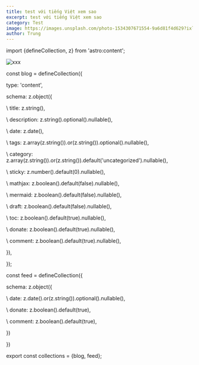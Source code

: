```yaml
---
title: test với tiếng Việt xem sao
excerpt: test với tiếng Việt xem sao
category: Test
image: https://images.unsplash.com/photo-1534307671554-9a6d81f4d629?ixlib=rb-4.0.3&ixid=M3wxMjA3fDB8MHxwaG90by1wYWdlfHx8fGVufDB8fHx8fA%3D%3D&auto=format&fit=crop&w=1651&q=80
author: Trung
---
```

import {defineCollection, z} from 'astro:content';



![xxx](/images/457577946_10161931282689727_2029435220945721919_n.jpg "xxx")

const blog = defineCollection({

  type: 'content',

  schema: z.object({

\    title: z.string(),

\    description: z.string().optional().nullable(),

\    date: z.date(),

\    tags: z.array(z.string()).or(z.string()).optional().nullable(),

\    category: z.array(z.string()).or(z.string()).default('uncategorized').nullable(),

\    sticky: z.number().default(0).nullable(),

\    mathjax: z.boolean().default(false).nullable(),

\    mermaid: z.boolean().default(false).nullable(),

\    draft: z.boolean().default(false).nullable(),

\    toc: z.boolean().default(true).nullable(),

\    donate: z.boolean().default(true).nullable(),

\    comment: z.boolean().default(true).nullable(),

  }),

});

const feed = defineCollection({

  schema: z.object({

\    date: z.date().or(z.string()).optional().nullable(),

\    donate: z.boolean().default(true),

\    comment: z.boolean().default(true),

  })

})

export const collections = {blog, feed};
